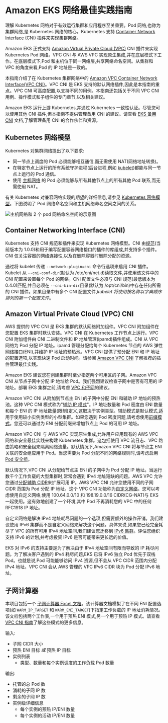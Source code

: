 # Amazon EKS 网络最佳实践指南

理解 Kubernetes 网络对于有效运行集群和应用程序至关重要。Pod 网络,也称为集群网络,是 Kubernetes 网络的核心。Kubernetes 支持 [Container Network Interface](https://github.com/containernetworking/cni) (CNI) 插件来实现集群网络。

Amazon EKS 正式支持 [Amazon Virtual Private Cloud (VPC)](https://docs.aws.amazon.com/vpc/latest/userguide/what-is-amazon-vpc.html) CNI 插件来实现 Kubernetes Pod 网络。VPC CNI 与 AWS VPC 实现原生集成,并在底层模式下工作。在底层模式下,Pod 和主机位于同一网络层,共享网络命名空间。从集群和 VPC 的角度来看,Pod 的 IP 地址是一致的。

本指南介绍了在 Kubernetes 集群网络中的 [Amazon VPC Container Network Interface](https://github.com/aws/amazon-vpc-cni-k8s)[(VPC CNI)](https://github.com/aws/amazon-vpc-cni-k8s)。VPC CNI 是 EKS 支持的默认网络插件,因此是本指南的重点。VPC CNI 可高度配置,以支持不同的用例。本指南还包括关于不同 VPC CNI 用例、操作模式和子组件的专门章节,以及相关建议。

Amazon EKS 运行上游 Kubernetes,并通过 Kubernetes 一致性认证。尽管您可以使用其他 CNI 插件,但本指南不提供管理备用 CNI 的建议。请查看 [EKS 备用 CNI](https://docs.aws.amazon.com/eks/latest/userguide/alternate-cni-plugins.html) 文档,了解管理备用 CNI 的合作伙伴和资源。

## Kubernetes 网络模型

Kubernetes 对集群网络提出了以下要求:

* 同一节点上调度的 Pod 必须能够相互通信,而无需使用 NAT(网络地址转换)。
* 在特定节点上运行的所有系统守护进程(后台进程,例如 [kubelet](https://kubernetes.io/docs/concepts/overview/components/))都能与同一节点上运行的 Pod 通信。
* 使用 [主机网络](https://docs.docker.com/network/host/) 的 Pod 必须能够与所有其他节点上的所有其他 Pod 联系,而无需使用 NAT。

有关 Kubernetes 对兼容网络实现的期望的详细信息,请参见 [Kubernetes 网络模型](https://kubernetes.io/docs/concepts/services-networking/#the-kubernetes-network-model)。下图说明了 Pod 网络命名空间和主机网络命名空间之间的关系。

![主机网络和 2 个 pod 网络命名空间的示意图](image.png)

## Container Networking Interface (CNI)

Kubernetes 支持 CNI 规范和插件来实现 Kubernetes 网络模型。CNI 由[规范](https://github.com/containernetworking/cni/blob/main/SPEC.md)(当前版本为 1.0.0)和用于编写配置容器网络接口的插件的库组成,并支持多个插件。CNI 仅关注容器的网络连接性,以及在删除容器时删除分配的资源。

通过将 kubelet 传递 `--network-plugin=cni` 命令行选项来启用 CNI 插件。Kubelet 从 `--cni-conf-dir`(默认为 /etc/cni/net.d)读取文件,并使用该文件中的 CNI 配置来设置每个 Pod 的网络。CNI 配置文件必须与 CNI 规范(最低版本为 0.4.0)匹配,并且必须在 `--cni-bin-dir`目录(默认为 /opt/cni/bin)中存在任何所需的 CNI 插件。如果目录中有多个 CNI 配置文件,*kubelet 将使用按名称以字典顺序排列的第一个配置文件*。

## Amazon Virtual Private Cloud (VPC) CNI

AWS 提供的 VPC CNI 是 EKS 集群的默认网络附加组件。VPC CNI 附加组件在您配置 EKS 集群时默认安装。VPC CNI 在 Kubernetes 工作节点上运行。VPC CNI 附加组件由 CNI 二进制文件和 IP 地址管理(ipamd)插件组成。CNI 从 VPC 网络为 Pod 分配 IP 地址。ipamd 管理分配给每个 Kubernetes 节点的 AWS 弹性网络接口(ENI),并维护 IP 地址的预热池。VPC CNI 提供了预分配 ENI 和 IP 地址的配置选项,以实现快速 Pod 启动时间。请参阅 [Amazon VPC CNI](../vpc-cni/index.md) 了解推荐的插件管理最佳实践。

Amazon EKS 建议您在创建集群时至少指定两个可用区的子网。Amazon VPC CNI 从节点子网中分配 IP 地址给 Pod。我们强烈建议检查子网中是否有可用的 IP 地址。部署 EKS 集群之前,请考虑 [VPC 和子网](../subnets/index.md)的建议。

Amazon VPC CNI 从附加到节点主 ENI 的子网中分配 ENI 和辅助 IP 地址的预热池。这种 VPC CNI 模式称为"[辅助 IP 模式](../vpc-cni/index.md)"。IP 地址数量和 Pod 密度由 ENI 数量和每个 ENI 的 IP 地址数量(限制)定义,这取决于实例类型。辅助模式是默认模式,适用于使用较小实例类型的小型集群。如果您遇到 Pod 密度问题,请考虑使用[前缀模式](../prefix-mode/index_linux.md)。您还可以通过为 ENI 分配前缀来增加节点上 Pod 的可用 IP 地址。

Amazon VPC CNI 与 AWS VPC 实现原生集成,允许用户应用现有的 AWS VPC 网络和安全最佳实践来构建 Kubernetes 集群。这包括使用 VPC 流日志、VPC 路由策略和安全组来隔离网络流量。默认情况下,Amazon VPC CNI 将与节点主 ENI 关联的安全组应用于 Pod。当您需要为 Pod 分配不同的网络规则时,请考虑启用 [Pod 安全组](../sgpp/index.md)。

默认情况下,VPC CNI 从分配给节点主 ENI 的子网中为 Pod 分配 IP 地址。当运行数千个工作负载的大型集群时,常常会遇到 IPv4 地址短缺的问题。AWS VPC 允许您通过[分配辅助 CIDR](https://docs.aws.amazon.com/vpc/latest/userguide/configure-your-vpc.html#add-cidr-block-restrictions)来扩展可用 IP。AWS VPC CNI 允许您使用不同的子网 CIDR 范围为 Pod 分配 IP 地址。这个 VPC CNI 功能称为[自定义网络](../custom-networking/index.md)。您可以考虑使用自定义网络,使用 100.64.0.0/10 和 198.19.0.0/16 CIDR(CG-NAT)与 EKS 一起使用。这有效地创建了一个环境,其中 Pod 不再消耗您的 VPC 中的任何 RFC1918 IP 地址。

自定义网络是解决 IPv4 地址耗尽问题的一个选项,但需要额外的操作开销。我们建议使用 IPv6 集群而不是自定义网络来解决这个问题。具体来说,如果您已经完全耗尽了 VPC 的所有可用 IPv4 地址空间,我们建议您迁移到 [IPv6 集群](../ipv6/index.md)。评估您组织支持 IPv6 的计划,并考虑投资 IPv6 是否可能带来更长远的价值。

EKS 对 IPv6 的支持主要是为了解决由于 IPv4 地址空间有限而导致的 IP 耗尽问题。为了解决客户遇到的 IPv4 耗尽问题,EKS 已将 IPv6 独立 Pod 优先于双栈 Pod。也就是说,Pod 可能能够访问 IPv4 资源,但不会从 VPC CIDR 范围内分配 IPv4 地址。VPC CNI 会从 AWS 管理的 VPC IPv6 CIDR 块为 Pod 分配 IPv6 地址。

## 子网计算器

本项目包括一个 [子网计算器 Excel 文档](../subnet-calc/subnet-calc.xlsx)。该计算器文档模拟了在不同 ENI 配置选项(如 `WARM_IP_TARGET` 和 `WARM_ENI_TARGET`)下指定工作负载的 IP 地址消耗情况。该文档包括两个工作表,一个用于预热 ENI 模式,另一个用于预热 IP 模式。请查看 [VPC CNI 指南](../vpc-cni/index.md)了解这些模式的更多信息。

输入:
- 子网 CIDR 大小
- 预热 ENI 目标 *或* 预热 IP 目标
- 实例列表
    - 类型、数量和每个实例调度的工作负载 Pod 数量

输出:
- 托管的总 Pod 数
- 消耗的子网 IP 数
- 剩余的子网 IP 数
- 实例级详细信息
    - 每个实例的预热 IP/ENI 数量
    - 每个实例的活动 IP/ENI 数量
